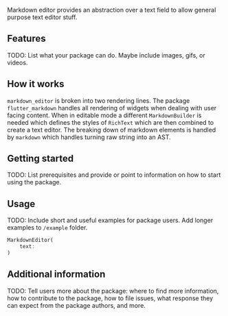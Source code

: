 Markdown editor provides an abstraction over a text field to allow general purpose text editor stuff.

## Features

TODO: List what your package can do. Maybe include images, gifs, or videos.

## How it works

`markdown_editor` is broken into two rendering lines. The package `flutter_markdown` handles all rendering of widgets when dealing with user facing content. When in editable mode a different `MarkdownBuilder` is needed which defines the styles of `RichText` which are then combined to create a text editor. The breaking down of markdown elements is handled by `markdown` which handles turning raw string into an AST.

## Getting started

TODO: List prerequisites and provide or point to information on how to
start using the package.

## Usage

TODO: Include short and useful examples for package users. Add longer examples
to `/example` folder. 

```dart
MarkdownEditor(
    text:
)
```

## Additional information

TODO: Tell users more about the package: where to find more information, how to 
contribute to the package, how to file issues, what response they can expect 
from the package authors, and more.
